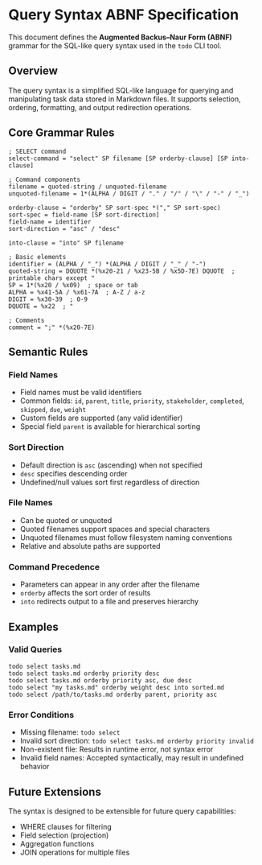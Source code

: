 # Query Syntax ABNF Specification

This document defines the **Augmented Backus–Naur Form (ABNF)** grammar for the SQL-like query syntax used in the `todo` CLI tool.

## Overview

The query syntax is a simplified SQL-like language for querying and manipulating task data stored in Markdown files. It supports selection, ordering, formatting, and output redirection operations.

## Core Grammar Rules

```abnf
; SELECT command
select-command = "select" SP filename [SP orderby-clause] [SP into-clause]

; Command components
filename = quoted-string / unquoted-filename
unquoted-filename = 1*(ALPHA / DIGIT / "." / "/" / "\" / "-" / "_")

orderby-clause = "orderby" SP sort-spec *("," SP sort-spec)
sort-spec = field-name [SP sort-direction]
field-name = identifier
sort-direction = "asc" / "desc"

into-clause = "into" SP filename

; Basic elements
identifier = (ALPHA / "_") *(ALPHA / DIGIT / "_" / "-")
quoted-string = DQUOTE *(%x20-21 / %x23-5B / %x5D-7E) DQUOTE  ; printable chars except "
SP = 1*(%x20 / %x09)  ; space or tab
ALPHA = %x41-5A / %x61-7A  ; A-Z / a-z
DIGIT = %x30-39  ; 0-9
DQUOTE = %x22  ; "

; Comments
comment = ";" *(%x20-7E)
```

## Semantic Rules

### Field Names
- Field names must be valid identifiers
- Common fields: `id`, `parent`, `title`, `priority`, `stakeholder`, `completed`, `skipped`, `due`, `weight`
- Custom fields are supported (any valid identifier)
- Special field `parent` is available for hierarchical sorting

### Sort Direction
- Default direction is `asc` (ascending) when not specified
- `desc` specifies descending order
- Undefined/null values sort first regardless of direction

### File Names
- Can be quoted or unquoted
- Quoted filenames support spaces and special characters
- Unquoted filenames must follow filesystem naming conventions
- Relative and absolute paths are supported

### Command Precedence
- Parameters can appear in any order after the filename
- `orderby` affects the sort order of results
- `into` redirects output to a file and preserves hierarchy

## Examples

### Valid Queries
```
todo select tasks.md
todo select tasks.md orderby priority desc
todo select tasks.md orderby priority asc, due desc
todo select "my tasks.md" orderby weight desc into sorted.md
todo select /path/to/tasks.md orderby parent, priority asc
```

### Error Conditions
- Missing filename: `todo select`
- Invalid sort direction: `todo select tasks.md orderby priority invalid`
- Non-existent file: Results in runtime error, not syntax error
- Invalid field names: Accepted syntactically, may result in undefined behavior

## Future Extensions
The syntax is designed to be extensible for future query capabilities:
- WHERE clauses for filtering
- Field selection (projection)
- Aggregation functions
- JOIN operations for multiple files